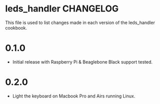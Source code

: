 # leds_handler CHANGELOG

This file is used to list changes made in each version of the leds_handler cookbook.

# 0.1.0

- Initial release with Raspberry Pi & Beaglebone Black support tested.

# 0.2.0

- Light the keyboard on Macbook Pro and Airs running Linux.

